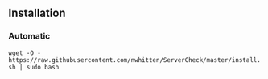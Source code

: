 
## Installation

### Automatic

`wget -O - https://raw.githubusercontent.com/nwhitten/ServerCheck/master/install.sh | sudo bash`